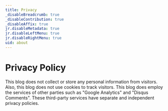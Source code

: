 ```yaml
---
title: Privacy
_disableBreadcrumb: true
_disableContribution: true
_disableAffix: true
jr.disableMetadata: true
jr.disableLeftMenu: true
jr.disableRightMenu: true
uid: about
---
```


# Privacy Policy
This blog does not collect or store any personal information from visitors. Also, this blog does not use
cookies to track visitors. This blog does employ the services of other parties such
as "Google Analytics" and "Disqus Comments". These third-party services have separate and independent
privacy policies.